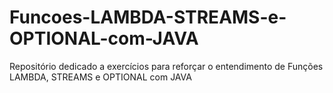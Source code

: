 # Funcoes-LAMBDA-STREAMS-e-OPTIONAL-com-JAVA
Repositório dedicado a exercícios para reforçar o entendimento de Funções LAMBDA, STREAMS e OPTIONAL com JAVA
